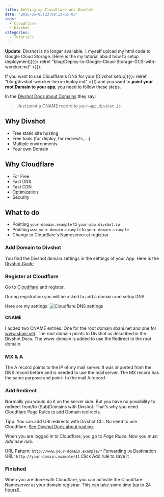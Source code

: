 ```yaml
---
title: Setting up Cloudflare and Divshot
date: "2015-06-05T23:09:13-05:00"
tags:
  - Cloudflare
  - Divshot
categories:
  - Tutorials
---
```


**Update**:
Divshot is no longer available. I, myself upload my html code to Google Cloud Storage. [Here is the my tutorial about how to setup deployment]({{< relref "blog/Deploy-to-Google-Cloud-Storage-GCS-with-wercker.md" >}}).

If you want to use Cloudflare's DNS for your [Divshot setup]({{< relref "blog/divshot-wercker-hexo-deploy.md" >}}) and you want to **point your root Damain to your app**, you need to follow these steps.

In the [Divshot Docs about Domains](http://docs.divshot.com/guides/domains/registrars) they say:
> Just point a CNAME record to `your-app.divshot.io`

## Why Divshot
  - Free static site hosting
  - Free tools (for deploy, for redirects, ...)
  - Multiple environments
  - Your own Domain

## Why Cloudflare
  - For Free
  - Fast DNS
  - Fast CDN
  - Optimization
  - Security

## What to do
  - Pointing `your-domain.example` to `your-app.divshot.io`
  - Pointing `www.your-domain.example` to `your-domain.example`
  - Change to Cloudflare's Nameserver at registrar

### Add Domain to Divshot
You find the Divshot domain settings in the settings of your App.
Here is the [Divshot Guide](http://docs.divshot.com/guides/domains).

### Register at Cloudflare
Go to [Cloudflare](https://www.cloudflare.com) and register.

During registration you will be asked to add a domain and setup DNS.

Here are my settings:
![Cloudflare DNS settings](/images/cloudflare-dns-settings.jpg)

#### CNAME
I added two CNAME entries. One for the root domain sbani.net and one for www.sbani.net.
The root domain points to Divshot as described in the Divshot Docs.
The www. domain is added to use the Redirect to the root domain.

### MX & A
The A record points to the IP of my mail server. It was imported from the DNS record before and is needed to use the mail server.
The MX record has the same purpose and point- to the mail A record.

### Add Redirect
Normally you would do it on the server side. But you have no possibility to redirect from/to (Sub)Domains with Divshot. That's why you need Cloudflare Page Rules to add Domain redirects.

Tipp: You can add URI redirects with Divshot CLI. No need to use Cloudflare. [See Divshot Docs about routing](http://docs.divshot.com/guides/routing).

When you are logged in to Cloudflare, you go to *Page Rules*.
Now you must *Add new rule*.

URL Pattern: `http://www.your-domain.example/*`
Forwarding `On`
Destination URL: `http://your-domain.example/$1`
Click Add rule to save it


### Finished
When you are done with Cloudflare, you can activate the Cloudflare Nameserver at your domain registrar. This can take some time (up to 24 hours!).
